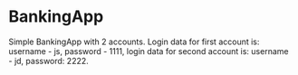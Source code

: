# BankingApp

Simple BankingApp with 2 accounts. Login data for first account is: username - js, password - 1111, login data for second account is: username - jd, password: 2222.
